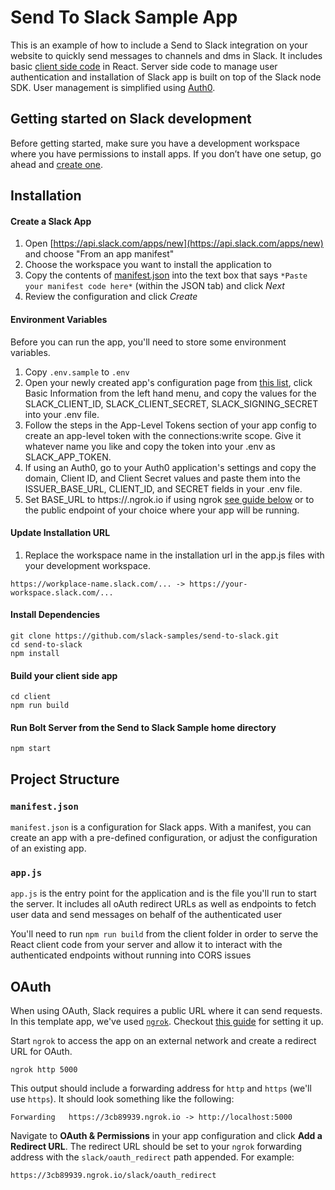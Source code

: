# Send To Slack Sample App

This is an example of how to include a Send to Slack integration on your website to quickly send messages to channels and dms in Slack.
It includes basic [client side code](https://github.com/slack-samples/send-to-slack/tree/main/client) in React. Server side code to manage user authentication and installation of Slack app is built on top of the Slack node SDK. User management is simplified using [Auth0](https://auth0.com/docs/get-started).

## Getting started on Slack development
Before getting started, make sure you have a development workspace where you have permissions to install apps. If you don’t have one setup, go ahead and [create one](https://slack.com/create).
## Installation

#### Create a Slack App
1. Open [https://api.slack.com/apps/new](https://api.slack.com/apps/new) and choose "From an app manifest"
2. Choose the workspace you want to install the application to
3. Copy the contents of [manifest.json](./manifest.json) into the text box that says `*Paste your manifest code here*` (within the JSON tab) and click *Next*
4. Review the configuration and click *Create*

#### Environment Variables
Before you can run the app, you'll need to store some environment variables.

1. Copy `.env.sample` to `.env`
2. Open your newly created app's configuration page from [this list](https://api.slack.com/apps), click Basic Information from the left hand menu, and copy the values for the SLACK_CLIENT_ID, SLACK_CLIENT_SECRET, SLACK_SIGNING_SECRET into your .env file.
3. Follow the steps in the App-Level Tokens section of your app config to create an app-level token with the connections:write scope. Give it whatever name you like and copy the token into your .env as SLACK_APP_TOKEN.
4. If using an Auth0, go to your Auth0 application's settings and copy the domain, Client ID, and Client Secret values and paste them into the ISSUER_BASE_URL, CLIENT_ID, and SECRET fields in your .env file.
5. Set BASE_URL to https://<site>.ngrok.io if using ngrok [see guide below](#oauth) or to the public endpoint of your choice where your app will be running.

#### Update Installation URL
1. Replace the workspace name in the installation url in the app.js files with your development workspace.
```
https://workplace-name.slack.com/... -> https://your-workspace.slack.com/...
```

#### Install Dependencies
```
git clone https://github.com/slack-samples/send-to-slack.git
cd send-to-slack
npm install
```

#### Build your client side app
```
cd client
npm run build
```
#### Run Bolt Server from the Send to Slack Sample home directory
```
npm start
```

## Project Structure

### `manifest.json`

`manifest.json` is a configuration for Slack apps. With a manifest, you can create an app with a pre-defined configuration, or adjust the configuration of an existing app.

### `app.js`

`app.js` is the entry point for the application and is the file you'll run to start the server. It includes all oAuth redirect URLs as well as endpoints to fetch user data and send messages on behalf of the authenticated user

You'll need to run `npm run build` from the client folder in order to serve the React client code from your server and allow it to interact with the authenticated endpoints without running into CORS issues

## OAuth

When using OAuth, Slack requires a public URL where it can send requests. In this template app, we've used [`ngrok`](https://ngrok.com/download). Checkout [this guide](https://api.slack.com/tutorials/tunneling-with-ngrok) for setting it up.

Start `ngrok` to access the app on an external network and create a redirect URL for OAuth. 

```
ngrok http 5000
```

This output should include a forwarding address for `http` and `https` (we'll use `https`). It should look something like the following:

```
Forwarding   https://3cb89939.ngrok.io -> http://localhost:5000
```

Navigate to **OAuth & Permissions** in your app configuration and click **Add a Redirect URL**. The redirect URL should be set to your `ngrok` forwarding address with the `slack/oauth_redirect` path appended. For example:

```
https://3cb89939.ngrok.io/slack/oauth_redirect
```